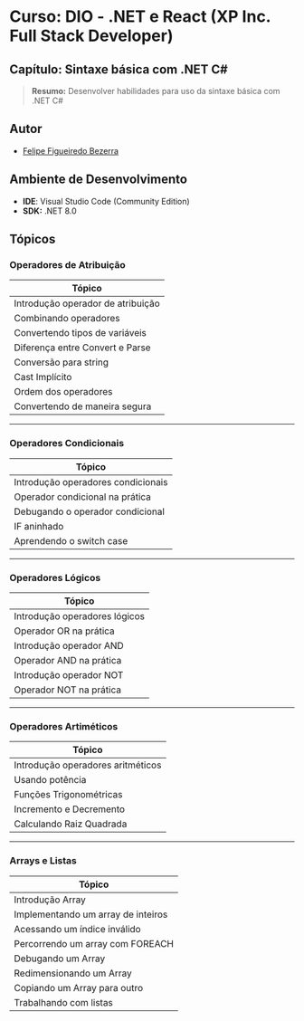 # Curso: DIO - .NET e React (XP Inc. Full Stack Developer)

## Capítulo: Sintaxe básica com .NET C#
> **Resumo:** Desenvolver habilidades para uso da sintaxe básica com .NET C#


## Autor
- [Felipe Figueiredo Bezerra](https://github.com/FigFelipe)

## Ambiente de Desenvolvimento

 - **IDE**: Visual Studio Code (Community Edition)
 - **SDK:** .NET 8.0
   
## Tópicos
### Operadores de Atribuição

| Tópico                          |
|---------------------------------|
| Introdução operador de atribuição |
| Combinando operadores           |
| Convertendo tipos de variáveis  |
| Diferença entre Convert e Parse |
| Conversão para string           |
| Cast Implícito                  |
| Ordem dos operadores            |
| Convertendo de maneira segura   |

---

### Operadores Condicionais

| Tópico                          |
|---------------------------------|
| Introdução operadores condicionais |
| Operador condicional na prática |
| Debugando o operador condicional |
| IF aninhado                     |
| Aprendendo o switch case        |


---

### Operadores Lógicos

| Tópico                          |
|---------------------------------|
| Introdução operadores lógicos   |
| Operador OR na prática          |
| Introdução operador AND         |
| Operador AND na prática         |
| Introdução operador NOT         |
| Operador NOT na prática         |

---

### Operadores Artiméticos

| Tópico                          |
|---------------------------------|
| Introdução operadores aritméticos |
| Usando potência           |
| Funções Trigonométricas  |
| Incremento e Decremento |
| Calculando Raiz Quadrada |

---

### Arrays e Listas

| Tópico                          |
|---------------------------------|
| Introdução Array |
| Implementando um array de inteiros |
| Acessando um índice inválido |
| Percorrendo um array com FOREACH |
| Debugando um Array |
| Redimensionando um Array |
| Copiando um Array para outro |
| Trabalhando com listas |

